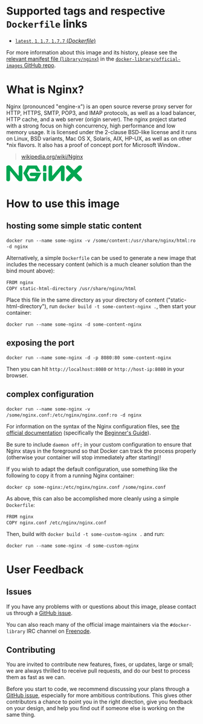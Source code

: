 # Supported tags and respective `Dockerfile` links

- [`latest`, `1`, `1.7`, `1.7.7` (*Dockerfile*)](https://github.com/nginxinc/docker-nginx/blob/66d3b5a0ece894c213c16af5753bc52be9ebb1e6/Dockerfile)

For more information about this image and its history, please see the [relevant
manifest file
(`library/nginx`)](https://github.com/docker-library/official-images/blob/master/library/nginx)
in the [`docker-library/official-images` GitHub
repo](https://github.com/docker-library/official-images).

# What is Nginx?

Nginx (pronounced "engine-x") is an open source reverse proxy server for HTTP,
HTTPS, SMTP, POP3, and IMAP protocols, as well as a load balancer, HTTP cache,
and a web server (origin server). The nginx project started with a strong focus
on high concurrency, high performance and low memory usage. It is licensed under
the 2-clause BSD-like license and it runs on Linux, BSD variants, Mac OS X,
Solaris, AIX, HP-UX, as well as on other *nix flavors. It also has a proof of
concept port for Microsoft Window..

> [wikipedia.org/wiki/Nginx](https://en.wikipedia.org/wiki/Nginx)

![logo](https://raw.githubusercontent.com/docker-library/docs/master/nginx/logo.png)

# How to use this image

## hosting some simple static content

    docker run --name some-nginx -v /some/content:/usr/share/nginx/html:ro -d nginx

Alternatively, a simple `Dockerfile` can be used to generate a new image that
includes the necessary content (which is a much cleaner solution than the bind
mount above):

    FROM nginx
    COPY static-html-directory /usr/share/nginx/html

Place this file in the same directory as your directory of content
("static-html-directory"), run `docker build -t some-content-nginx .`, then
start your container:

    docker run --name some-nginx -d some-content-nginx

## exposing the port

    docker run --name some-nginx -d -p 8080:80 some-content-nginx

Then you can hit `http://localhost:8080` or `http://host-ip:8080` in your
browser.

## complex configuration

    docker run --name some-nginx -v /some/nginx.conf:/etc/nginx/nginx.conf:ro -d nginx

For information on the syntax of the Nginx configuration files, see [the
official documentation](http://nginx.org/en/docs/) (specifically the [Beginner's
Guide](http://nginx.org/en/docs/beginners_guide.html#conf_structure)).

Be sure to include `daemon off;` in your custom configuration to ensure that
Nginx stays in the foreground so that Docker can track the process properly
(otherwise your container will stop immediately after starting)!

If you wish to adapt the default configuration, use something like the following
to copy it from a running Nginx container:

    docker cp some-nginx:/etc/nginx/nginx.conf /some/nginx.conf

As above, this can also be accomplished more cleanly using a simple
`Dockerfile`:

    FROM nginx
    COPY nginx.conf /etc/nginx/nginx.conf

Then, build with `docker build -t some-custom-nginx .` and run:

    docker run --name some-nginx -d some-custom-nginx

# User Feedback

## Issues

If you have any problems with or questions about this image, please contact us
 through a [GitHub issue](https://github.com/nginxinc/docker-nginx/issues).

You can also reach many of the official image maintainers via the
`#docker-library` IRC channel on [Freenode](https://freenode.net).

## Contributing

You are invited to contribute new features, fixes, or updates, large or small;
we are always thrilled to receive pull requests, and do our best to process them
as fast as we can.

Before you start to code, we recommend discussing your plans 
through a [GitHub issue](https://github.com/nginxinc/docker-nginx/issues), especially for more ambitious
contributions. This gives other contributors a chance to point you in the right
direction, give you feedback on your design, and help you find out if someone
else is working on the same thing.
